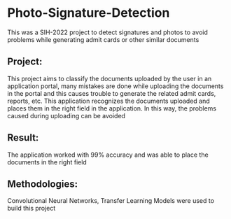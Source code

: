 # Photo-Signature-Detection
This was a SIH-2022 project to detect signatures and photos to avoid problems while generating admit cards or other similar documents

## Project:
This project aims to classify the documents uploaded by the user in an application portal, many mistakes are done while uploading the documents in the portal and this causes trouble to generate the related admit cards, reports, etc.
This application recognizes the documents uploaded and places them in the right field in the application. In this way, the problems caused during uploading can be avoided

## Result:
The application worked with 99% accuracy and was able to place the documents in the right field

## Methodologies:
Convolutional Neural Networks, Transfer Learning Models were used to build this project


